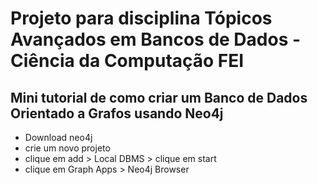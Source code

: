 # Projeto para disciplina Tópicos Avançados em Bancos de Dados - Ciência da Computação FEI
## Mini tutorial de como criar um Banco de Dados Orientado a Grafos usando Neo4j

* Download neo4j
* crie um novo projeto
* clique em add > Local DBMS > clique em start
* clique em Graph Apps > Neo4j Browser
